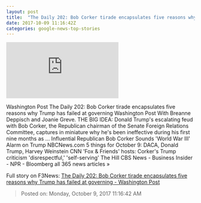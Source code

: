 ```yaml
---
layout: post
title:  "The Daily 202: Bob Corker tirade encapsulates five reasons why Trump has failed at governing - Washington Post"
date: 2017-10-09 11:16:42Z
categories: google-news-top-stories
---
```


![The Daily 202: Bob Corker tirade encapsulates five reasons why Trump has failed at governing - Washington Post](https://img.washingtonpost.com/pbox.php?url=https://palomaimages.washingtonpost.com/pr2/09feb2c405a393f7f71698e24caca5f2-5657-3849-70-8-corker_1.jpg&w=1484&op=resize&opt=1&filter=antialias&t=20170517)

Washington Post The Daily 202: Bob Corker tirade encapsulates five reasons why Trump has failed at governing Washington Post With Breanne Deppisch and Joanie Greve. THE BIG IDEA: Donald Trump's escalating feud with Bob Corker, the Republican chairman of the Senate Foreign Relations Committee, captures in miniature why he's been ineffective during his first nine months as ... Influential Republican Bob Corker Sounds 'World War III' Alarm on Trump NBCNews.com 5 things for October 9: DACA, Donald Trump, Harvey Weinstein CNN 'Fox & Friends' hosts: Corker's Trump criticism 'disrespectful,' 'self-serving' The Hill CBS News - Business Insider - NPR - Bloomberg all 365 news articles »


Full story on F3News: [The Daily 202: Bob Corker tirade encapsulates five reasons why Trump has failed at governing - Washington Post](http://www.f3nws.com/n/gFEqqC)

> Posted on: Monday, October 9, 2017 11:16:42 AM
